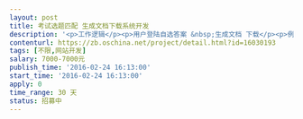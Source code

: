 ```yaml
---                
layout: post       
title: 考试选题匹配 生成文档下载系统开发           
description: '<p>工作逻辑</p><p>用户登陆自选答案 &nbsp;生成文档 下载</p><p>例如：题目1 有 有10个答案 &nbsp;1.1 1.2 1.3 ····</p><p>学生选择了1.2答案</p><p>然后题目2 选择了 2.6答案</p><p>······</p><p>所有题目答案选完后 生成PDF文档下载</p><p><br></p><p>附近word有工作逻辑说明</p>'     
contenturl: https://zb.oschina.net/project/detail.html?id=16030193      
tags: [不限,网站开发]            
salary: 7000-7000元          
publish_time: '2016-02-24 16:13:00'         
start_time: '2016-02-24 16:13:00'           
apply: 0                   
time_range: 30 天              
status: 招募中                  
---                 
```

